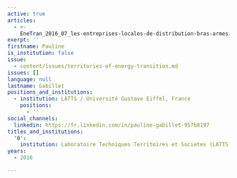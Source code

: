 ```yaml
---
active: true
articles:
  - >-
    EneTran_2016_07_les-entreprises-locales-de-distribution-bras-armes-des-politiques-energetiques-territoriales
exerpt: ''
firstname: Pauline
is_institution: false
issue:
  - content/issues/territories-of-energy-transition.md
issues: []
language: null
lastname: Gabillet
positions_and_institutions:
  - institution: LATTS / Université Gustave Eiffel, France
    positions:
      - ''
social_channels:
  linkedin: https://fr.linkedin.com/in/pauline-gabillet-957b8197
titles_and_institutions:
  '0':
    institution: Laboratoire Techniques Territoires et Societes (LATTS), France
years:
  - 2016

---
```

